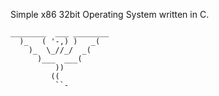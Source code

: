 Simple x86 32bit Operating System written in C.

    ________  ___ ________
      )_   ( '-,) )   _(
        )_  \_//_/  _(
          )___  ___(
              ))
             ((
              ``-
